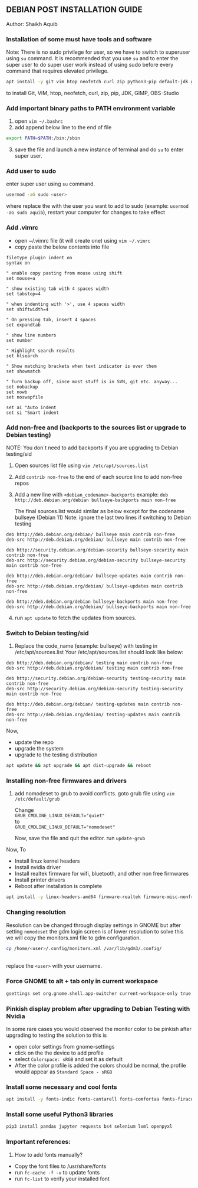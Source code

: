 ## DEBIAN POST INSTALLATION GUIDE

Author: Shaikh Aquib


### Installation of some must have tools and software
Note: There is no sudo privilege for user, so we have to switch to superuser using
`su` command. It is recommended that you use `su` and to enter the super user to do super user work instead of using sudo before every command that requires elevated privilege.
```bash
apt install -y git vim htop neofetch curl zip python3-pip default-jdk gimp obs-studio kamoso
```
to install Git, VIM, htop, neofetch, curl, zip, pip, JDK, GIMP, OBS-Studio


### Add important binary paths to PATH environment variable
1) open `vim ~/.bashrc`
2) add append below line to the end of file 
```bash
export PATH=$PATH:/bin:/sbin
```
3) save the file and launch a new instance of terminal and do `su` to enter super user.


### Add user to sudo
enter super user using `su` command.
```bash
usermod -aG sudo <user>
```
where replace the <user> with the user you want to add to sudo
(example: `usermod -aG sudo aquib`),
restart your computer for changes to take effect


### Add .vimrc
- open ~/.vimrc file (it will create one) using `vim ~/.vimrc`
- copy paste the below contents into file<br/>

```
filetype plugin indent on
syntax on

" enable copy pasting from mouse using shift
set mouse=a

" show existing tab with 4 spaces width
set tabstop=4

" when indenting with '>', use 4 spaces width
set shiftwidth=4

" On pressing tab, insert 4 spaces
set expandtab

" show line numbers
set number

" Highlight search results
set hlsearch

" Show matching brackets when text indicator is over them
set showmatch

" Turn backup off, since most stuff is in SVN, git etc. anyway...
set nobackup
set nowb
set noswapfile

set ai "Auto indent
set si "Smart indent
```


### Add non-free and (backports to the sources list or upgrade to Debian testing)
NOTE: You don`t need to add backports if you are upgrading to Debian testing/sid

1) Open sources list file using `vim /etc/apt/sources.list`
2) Add `contrib non-free` to the end of each source line to add non-free repos
3) Add a new line with `<debian_codename>-backports`
   example: `deb http://deb.debian.org/debian bullseye-backports main non-free`

   The final sources.list would similar as below except for the codename bullseye (Debian 11)
   Note: ignore the last two lines if switching to Debian testing
```
deb http://deb.debian.org/debian/ bullseye main contrib non-free
deb-src http://deb.debian.org/debian/ bullseye main contrib non-free

deb http://security.debian.org/debian-security bullseye-security main contrib non-free
deb-src http://security.debian.org/debian-security bullseye-security main contrib non-free

deb http://deb.debian.org/debian/ bullseye-updates main contrib non-free
deb-src http://deb.debian.org/debian/ bullseye-updates main contrib non-free

deb http://deb.debian.org/debian bullseye-backports main non-free
deb-src http://deb.debian.org/debian/ bullseye-backports main non-free
```
4) run `apt update` to fetch the updates from sources.


### Switch to Debian testing/sid 
1) Replace the code_name (example: bullseye) with testing in /etc/apt/sources.list
   Your /etc/apt/sources.list should look like below:
```
deb http://deb.debian.org/debian/ testing main contrib non-free
deb-src http://deb.debian.org/debian/ testing main contrib non-free

deb http://security.debian.org/debian-security testing-security main contrib non-free
deb-src http://security.debian.org/debian-security testing-security main contrib non-free

deb http://deb.debian.org/debian/ testing-updates main contrib non-free
deb-src http://deb.debian.org/debian/ testing-updates main contrib non-free
```
Now,
- update the repo
- upgrade the system
- upgrade to the testing distribution </br>

```bash
apt update && apt upgrade && apt dist-upgrade && reboot
```



### Installing non-free firmwares and drivers
1) add nomodeset to grub to avoid conflicts.
   goto grub file using
   `vim /etc/default/grub`
 
   Change<br>`GRUB_CMDLINE_LINUX_DEFAULT="quiet"`
   <br>to</br>
   `GRUB_CMDLINE_LINUX_DEFAULT="nomodeset"`

   Now, save the file and quit the editor.
   run `update-grub`

Now, To
- Install linux kernel headers
- Install nvidia driver
- Install realtek firmware for wifi, bluetooth, and other non free firmwares
- Install printer drivers
- Reboot after installation is complete

```bash
apt install -y linux-headers-amd64 firmware-realtek firmware-misc-nonfree printer-driver-all cups nvidia-driver && reboot
```

### Changing resolution
Resolution can be changed through display settings in GNOME
but after setting `nomodeset` the gdm login screen is of lower resolution
to solve this we will copy the monitors.xml file to gdm configuration. <br/>

```bash
cp /home/<user>/.config/monitors.xml /var/lib/gdm3/.config/
```
<br>replace the `<user>` with your username.


### Force GNOME to alt + tab only in current workspace
```bash
gsettings set org.gnome.shell.app-switcher current-workspace-only true
```


### Pinkish display problem after upgrading to Debian Testing with Nvidia
In some rare cases you would observed the monitor color to be pinkish after upgrading to testing
the solution to this is 
- open color settings from gnome-settings
- click on the the device to add profile
- select `Colorspace: sRGB` and set it as default
- After the color profile is added the colors should be normal, the profile would appear as 
`Standard Space - sRGB`


### Install some necessary and cool fonts
```bash
apt install -y fonts-indic fonts-cantarell fonts-comfortaa fonts-firacode fonts-recommended
```

### Install some useful Python3 libraries
```bash
pip3 install pandas jupyter requests bs4 selenium lxml openpyxl
```

### Important references:
1) How to add fonts manually?
- Copy the font files to /usr/share/fonts</br>
- run `fc-cache -f -v` to update fonts</br>
- run `fc-list` to verify your installed font

